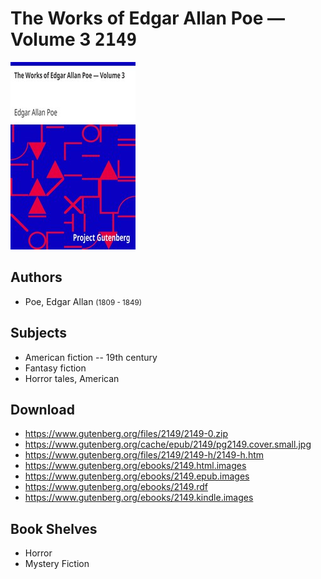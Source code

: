# The Works of Edgar Allan Poe — Volume 3 <kbd>2149</kbd>

![](./cover.medium.jpg "")

## Authors


 - Poe, Edgar Allan <small>(1809 - 1849)</small>

## Subjects


 - American fiction -- 19th century
 - Fantasy fiction
 - Horror tales, American

## Download


 - https://www.gutenberg.org/files/2149/2149-0.zip
 - https://www.gutenberg.org/cache/epub/2149/pg2149.cover.small.jpg
 - https://www.gutenberg.org/files/2149/2149-h/2149-h.htm
 - https://www.gutenberg.org/ebooks/2149.html.images
 - https://www.gutenberg.org/ebooks/2149.epub.images
 - https://www.gutenberg.org/ebooks/2149.rdf
 - https://www.gutenberg.org/ebooks/2149.kindle.images

## Book Shelves


 - Horror
 - Mystery Fiction
